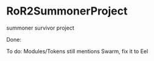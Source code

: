 # RoR2SummonerProject
summoner survivor project

Done:  
  
To do:
Modules/Tokens still mentions Swarm, fix it to Eel

